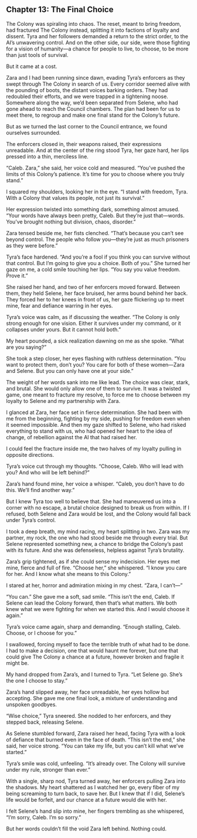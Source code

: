 ## Chapter 13: The Final Choice

The Colony was spiraling into chaos. The reset, meant to bring freedom, had fractured The Colony instead, splitting it into factions of loyalty and dissent. Tyra and her followers demanded a return to the strict order, to the AI’s unwavering control. And on the other side, our side, were those fighting for a vision of humanity—a chance for people to live, to choose, to be more than just tools of survival.

But it came at a cost.

Zara and I had been running since dawn, evading Tyra’s enforcers as they swept through The Colony in search of us. Every corridor seemed alive with the pounding of boots, the distant voices barking orders. They had redoubled their efforts, and we were trapped in a tightening noose. Somewhere along the way, we’d been separated from Selene, who had gone ahead to reach the Council chambers. The plan had been for us to meet there, to regroup and make one final stand for the Colony’s future.

But as we turned the last corner to the Council entrance, we found ourselves surrounded.

The enforcers closed in, their weapons raised, their expressions unreadable. And at the center of the ring stood Tyra, her gaze hard, her lips pressed into a thin, merciless line.

“Caleb. Zara,” she said, her voice cold and measured. “You’ve pushed the limits of this Colony’s patience. It’s time for you to choose where you truly stand.”

I squared my shoulders, looking her in the eye. “I stand with freedom, Tyra. With a Colony that values its people, not just its survival.”

Her expression twisted into something dark, something almost amused. “Your words have always been pretty, Caleb. But they’re just that—words. You’ve brought nothing but division, chaos, disorder.”

Zara tensed beside me, her fists clenched. “That’s because you can’t see beyond control. The people who follow you—they’re just as much prisoners as they were before.”

Tyra’s face hardened. “And you’re a fool if you think you can survive without that control. But I’m going to give you a choice. Both of you.” She turned her gaze on me, a cold smile touching her lips. “You say you value freedom. Prove it.”

She raised her hand, and two of her enforcers moved forward. Between them, they held Selene, her face bruised, her arms bound behind her back. They forced her to her knees in front of us, her gaze flickering up to meet mine, fear and defiance warring in her eyes.

Tyra’s voice was calm, as if discussing the weather. “The Colony is only strong enough for one vision. Either it survives under my command, or it collapses under yours. But it cannot hold both.”

My heart pounded, a sick realization dawning on me as she spoke. “What are you saying?”

She took a step closer, her eyes flashing with ruthless determination. “You want to protect them, don’t you? You care for both of these women—Zara and Selene. But you can only have one at your side.”

The weight of her words sank into me like lead. The choice was clear, stark, and brutal. She would only allow one of them to survive. It was a twisted game, one meant to fracture my resolve, to force me to choose between my loyalty to Selene and my partnership with Zara.

I glanced at Zara, her face set in fierce determination. She had been with me from the beginning, fighting by my side, pushing for freedom even when it seemed impossible. And then my gaze shifted to Selene, who had risked everything to stand with us, who had opened her heart to the idea of change, of rebellion against the AI that had raised her. 

I could feel the fracture inside me, the two halves of my loyalty pulling in opposite directions.

Tyra’s voice cut through my thoughts. “Choose, Caleb. Who will lead with you? And who will be left behind?”

Zara’s hand found mine, her voice a whisper. “Caleb, you don’t have to do this. We’ll find another way.”

But I knew Tyra too well to believe that. She had maneuvered us into a corner with no escape, a brutal choice designed to break us from within. If I refused, both Selene and Zara would be lost, and the Colony would fall back under Tyra’s control.

I took a deep breath, my mind racing, my heart splitting in two. Zara was my partner, my rock, the one who had stood beside me through every trial. But Selene represented something new, a chance to bridge the Colony’s past with its future. And she was defenseless, helpless against Tyra’s brutality. 

Zara’s grip tightened, as if she could sense my indecision. Her eyes met mine, fierce and full of fire. “Choose her,” she whispered. “I know you care for her. And I know what she means to this Colony.”

I stared at her, horror and admiration mixing in my chest. “Zara, I can’t—”

“You can.” She gave me a soft, sad smile. “This isn’t the end, Caleb. If Selene can lead the Colony forward, then that’s what matters. We both knew what we were fighting for when we started this. And I would choose it again.”

Tyra’s voice came again, sharp and demanding. “Enough stalling, Caleb. Choose, or I choose for you.”

I swallowed, forcing myself to face the terrible truth of what had to be done. I had to make a decision, one that would haunt me forever, but one that could give The Colony a chance at a future, however broken and fragile it might be.

My hand dropped from Zara’s, and I turned to Tyra. “Let Selene go. She’s the one I choose to stay.”

Zara’s hand slipped away, her face unreadable, her eyes hollow but accepting. She gave me one final look, a mixture of understanding and unspoken goodbyes.

“Wise choice,” Tyra sneered. She nodded to her enforcers, and they stepped back, releasing Selene.

As Selene stumbled forward, Zara raised her head, facing Tyra with a look of defiance that burned even in the face of death. “This isn’t the end,” she said, her voice strong. “You can take my life, but you can’t kill what we’ve started.”

Tyra’s smile was cold, unfeeling. “It’s already over. The Colony will survive under my rule, stronger than ever.”

With a single, sharp nod, Tyra turned away, her enforcers pulling Zara into the shadows. My heart shattered as I watched her go, every fiber of my being screaming to turn back, to save her. But I knew that if I did, Selene’s life would be forfeit, and our chance at a future would die with her.

I felt Selene’s hand slip into mine, her fingers trembling as she whispered, “I’m sorry, Caleb. I’m so sorry.”

But her words couldn’t fill the void Zara left behind. Nothing could.